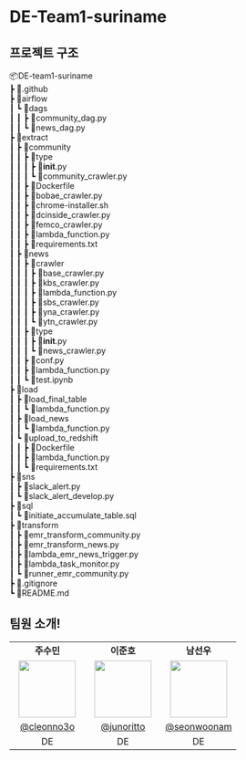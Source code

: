 # DE-Team1-suriname
## 프로젝트 구조
📦DE-team1-suriname  
 ┣ 📂.github  
 ┣ 📂airflow  
 ┃ ┗ 📂dags  
 ┃ ┃ ┣ 📜community_dag.py  
 ┃ ┃ ┗ 📜news_dag.py  
 ┣ 📂extract  
 ┃ ┣ 📂community    
 ┃ ┃ ┣ 📂type  
 ┃ ┃ ┃ ┣ 📜__init__.py  
 ┃ ┃ ┃ ┗ 📜community_crawler.py  
 ┃ ┃ ┣ 📜Dockerfile    
 ┃ ┃ ┣ 📜bobae_crawler.py  
 ┃ ┃ ┣ 📜chrome-installer.sh  
 ┃ ┃ ┣ 📜dcinside_crawler.py  
 ┃ ┃ ┣ 📜femco_crawler.py  
 ┃ ┃ ┣ 📜lambda_function.py  
 ┃ ┃ ┣ 📜requirements.txt  
 ┃ ┣ 📂news  
 ┃ ┃ ┣ 📂crawler  
 ┃ ┃ ┃ ┣ 📜base_crawler.py  
 ┃ ┃ ┃ ┣ 📜kbs_crawler.py  
 ┃ ┃ ┃ ┣ 📜lambda_function.py  
 ┃ ┃ ┃ ┣ 📜sbs_crawler.py  
 ┃ ┃ ┃ ┣ 📜yna_crawler.py  
 ┃ ┃ ┃ ┗ 📜ytn_crawler.py  
 ┃ ┃ ┣ 📂type  
 ┃ ┃ ┃ ┣ 📜__init__.py  
 ┃ ┃ ┃ ┗ 📜news_crawler.py  
 ┃ ┃ ┣ 📜conf.py  
 ┃ ┃ ┣ 📜lambda_function.py  
 ┃ ┃ ┗ 📜test.ipynb  
 ┣ 📂load  
 ┃ ┣ 📂load_final_table  
 ┃ ┃ ┗ 📜lambda_function.py  
 ┃ ┣ 📂load_news  
 ┃ ┃ ┗ 📜lambda_function.py  
 ┃ ┗ 📂upload_to_redshift  
 ┃ ┃ ┣ 📜Dockerfile  
 ┃ ┃ ┣ 📜lambda_function.py  
 ┃ ┃ ┗ 📜requirements.txt  
 ┣ 📂sns  
 ┃ ┣ 📜slack_alert.py  
 ┃ ┗ 📜slack_alert_develop.py  
 ┣ 📂sql  
 ┃ ┗ 📜initiate_accumulate_table.sql  
 ┣ 📂transform  
 ┃ ┣ 📜emr_transform_community.py  
 ┃ ┣ 📜emr_transform_news.py  
 ┃ ┣ 📜lambda_emr_news_trigger.py  
 ┃ ┣ 📜lambda_task_monitor.py  
 ┃ ┗ 📜runner_emr_community.py  
 ┣ 📜.gitignore  
 ┗ 📜README.md  

## 팀원 소개!
<table width="100%">
<tbody><tr>
    <td width="33.33%" align="center"><b>주수민</b></td>
    <td width="33.33%" align="center"><b>이준호</b></td>
    <td width="33.33%" align="center"><b>남선우</b></td>
</tr>
<tr>
    <td align="center"><a href="https://github.com/cleonno3o"><img src="https://github.com/cleonno3o.png" width="100" height="100" style="max-width: 100%;"></a></td>
    <td align="center"><a href="https://github.com/junoritto"><img src="https://github.com/junoritto.png" width="100" height="100" style="max-width: 100%;"></a></td>
    <td align="center"><a href="https://github.com/seonwoonam"><img src="https://github.com/seonwoonam.png" width="100" height="100" style="max-width: 100%;"></a></td>
</tr>
<tr>
    <td align="center"><a href="https://github.com/cleonno3o">@cleonno3o</a></td>
    <td align="center"><a href="https://github.com/junoritto">@junoritto</a></td>
    <td align="center"><a href="https://github.com/seonwoonam">@seonwoonam</a></td>
</tr>
<tr>
    <td align="center">DE</td>
    <td align="center">DE</td>
    <td align="center">DE</td>
</tr>
</tbody></table>

